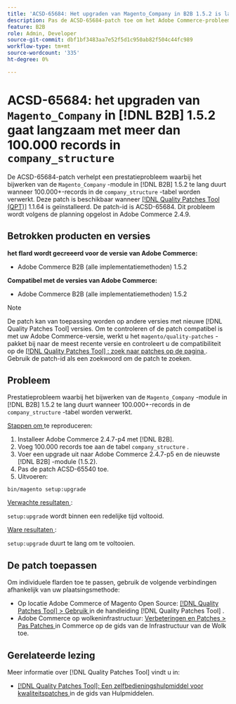 ```yaml
---
title: 'ACSD-65684: Het upgraden van Magento_Company in B2B 1.5.2 is langzaam met meer dan 100.000 verslagen in company_structure'
description: Pas de ACSD-65684-patch toe om het Adobe Commerce-probleem op te lossen waarbij het upgraden van de Magento_Company-module in B2B 1.5.2 te lang duurt vanwege het verwerken van een groot aantal records (~100.000+) in de company_structure-tabel.
feature: B2B
role: Admin, Developer
source-git-commit: dbf1bf3483aa7e52f5d1c950ab82f504c44fc989
workflow-type: tm+mt
source-wordcount: '335'
ht-degree: 0%

---
```



# ACSD-65684: het upgraden van `Magento_Company` in [!DNL B2B] 1.5.2 gaat langzaam met meer dan 100.000 records in `company_structure`

De ACSD-65684-patch verhelpt een prestatieprobleem waarbij het bijwerken van de `Magento_Company` -module in [!DNL B2B] 1.5.2 te lang duurt wanneer 100.000+-records in de `company_structure` -tabel worden verwerkt. Deze patch is beschikbaar wanneer [[!DNL Quality Patches Tool (QPT)]](/help/tools/quality-patches-tool/quality-patches-tool-to-self-serve-quality-patches.md) 1.1.64 is geïnstalleerd. De patch-id is ACSD-65684. Dit probleem wordt volgens de planning opgelost in Adobe Commerce 2.4.9.

## Betrokken producten en versies

**het flard wordt gecreeerd voor de versie van Adobe Commerce:**

* Adobe Commerce B2B (alle implementatiemethoden) 1.5.2

**Compatibel met de versies van Adobe Commerce:**

* Adobe Commerce B2B (alle implementatiemethoden) 1.5.2

>[!NOTE]
>
>De patch kan van toepassing worden op andere versies met nieuwe [!DNL Quality Patches Tool] versies. Om te controleren of de patch compatibel is met uw Adobe Commerce-versie, werkt u het `magento/quality-patches` -pakket bij naar de meest recente versie en controleert u de compatibiliteit op de [[!DNL Quality Patches Tool] : zoek naar patches op de pagina ](https://experienceleague.adobe.com/tools/commerce-quality-patches/index.html?lang=nl-NL) . Gebruik de patch-id als een zoekwoord om de patch te zoeken.

## Probleem

Prestatieprobleem waarbij het bijwerken van de `Magento_Company` -module in [!DNL B2B] 1.5.2 te lang duurt wanneer 100.000+-records in de `company_structure` -tabel worden verwerkt.

<u> Stappen om </u> te reproduceren:

1. Installeer Adobe Commerce 2.4.7-p4 met [!DNL B2B].
1. Voeg 100.000 records toe aan de tabel `company_structure` .
1. Voer een upgrade uit naar Adobe Commerce 2.4.7-p5 en de nieuwste [!DNL B2B] -module (1.5.2).
1. Pas de patch ACSD-65540 toe.
1. Uitvoeren:

```
bin/magento setup:upgrade
```

<u> Verwachte resultaten </u>:

`setup:upgrade` wordt binnen een redelijke tijd voltooid.

<u> Ware resultaten </u>:

`setup:upgrade` duurt te lang om te voltooien.

## De patch toepassen

Om individuele flarden toe te passen, gebruik de volgende verbindingen afhankelijk van uw plaatsingsmethode:

* Op locatie Adobe Commerce of Magento Open Source: [[!DNL Quality Patches Tool] > Gebruik ](/help/tools/quality-patches-tool/usage.md) in de handleiding [!DNL Quality Patches Tool] .
* Adobe Commerce op wolkeninfrastructuur: [ Verbeteringen en Patches > Pas Patches ](https://experienceleague.adobe.com/docs/commerce-cloud-service/user-guide/develop/upgrade/apply-patches.html?lang=nl-NL) in Commerce op de gids van de Infrastructuur van de Wolk toe.

## Gerelateerde lezing

Meer informatie over [!DNL Quality Patches Tool] vindt u in:

* [[!DNL Quality Patches Tool]: Een zelfbedieningshulpmiddel voor kwaliteitspatches ](/help/tools/quality-patches-tool/quality-patches-tool-to-self-serve-quality-patches.md) in de gids van Hulpmiddelen.

